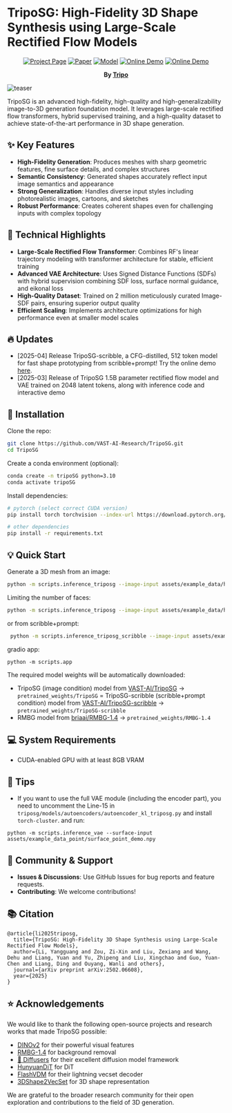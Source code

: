 # TripoSG: High-Fidelity 3D Shape Synthesis using Large-Scale Rectified Flow Models

<div align="center">

[![Project Page](https://img.shields.io/badge/🏠-Project%20Page-blue.svg)](https://yg256li.github.io/TripoSG-Page/)
[![Paper](https://img.shields.io/badge/📑-Paper-green.svg)](https://arxiv.org/abs/2502.06608)
[![Model](https://img.shields.io/badge/%F0%9F%A4%97%20Model-TripoSG-yellow.svg)](https://huggingface.co/VAST-AI/TripoSG)
[![Online Demo](https://img.shields.io/badge/%F0%9F%A4%97%20HF%20Space-TripoSG-blue)](https://huggingface.co/spaces/VAST-AI/TripoSG)
[![Online Demo](https://img.shields.io/badge/%F0%9F%A4%97%20HF%20Space-TripoSG%20scribble-blue)](https://huggingface.co/spaces/VAST-AI/TripoSG-scribble)

**By [Tripo](https://www.tripo3d.ai)**

</div>

![teaser](assets/doc/triposg_teaser.png)

TripoSG is an advanced high-fidelity, high-quality and high-generalizability image-to-3D generation foundation model. It leverages large-scale rectified flow transformers, hybrid supervised training, and a high-quality dataset to achieve state-of-the-art performance in 3D shape generation.

## ✨ Key Features

- **High-Fidelity Generation**: Produces meshes with sharp geometric features, fine surface details, and complex structures
- **Semantic Consistency**: Generated shapes accurately reflect input image semantics and appearance
- **Strong Generalization**: Handles diverse input styles including photorealistic images, cartoons, and sketches
- **Robust Performance**: Creates coherent shapes even for challenging inputs with complex topology

## 🔬 Technical Highlights

- **Large-Scale Rectified Flow Transformer**: Combines RF's linear trajectory modeling with transformer architecture for stable, efficient training
- **Advanced VAE Architecture**: Uses Signed Distance Functions (SDFs) with hybrid supervision combining SDF loss, surface normal guidance, and eikonal loss
- **High-Quality Dataset**: Trained on 2 million meticulously curated Image-SDF pairs, ensuring superior output quality
- **Efficient Scaling**: Implements architecture optimizations for high performance even at smaller model scales

## 🔥 Updates

* [2025-04] Release TripoSG-scribble, a CFG-distilled, 512 token model for fast shape prototyping from scribble+prompt! Try the online demo [here](https://huggingface.co/spaces/VAST-AI/TripoSG-scribble).
* [2025-03] Release of TripoSG 1.5B parameter rectified flow model and VAE trained on 2048 latent tokens, along with inference code and interactive demo

## 🔨 Installation

Clone the repo:
```bash
git clone https://github.com/VAST-AI-Research/TripoSG.git
cd TripoSG
```

Create a conda environment (optional):
```bash
conda create -n tripoSG python=3.10
conda activate tripoSG
```

Install dependencies:
```bash
# pytorch (select correct CUDA version)
pip install torch torchvision --index-url https://download.pytorch.org/whl/{your-cuda-version}

# other dependencies
pip install -r requirements.txt
```

## 💡 Quick Start

Generate a 3D mesh from an image:
```bash
python -m scripts.inference_triposg --image-input assets/example_data/hjswed.png --output-path ./output.glb
```

Limiting the number of faces:
```bash
python -m scripts.inference_triposg --image-input assets/example_data/hjswed.png --faces 5000 --output-path ./output.glb
```

or from scribble+prompt:
```bash
 python -m scripts.inference_triposg_scribble --image-input assets/example_scribble_data/cat_with_wings.png --prompt "a cat with wings" --scribble-conf 0.3 --output-path output.glb
```

gradio app:
```
python -m scripts.app
```

The required model weights will be automatically downloaded:
- TripoSG (image condition) model from [VAST-AI/TripoSG](https://huggingface.co/VAST-AI/TripoSG) → `pretrained_weights/TripoSG`
= TripoSG-scribble (scribble+prompt condition) model from [VAST-AI/TripoSG-scribble](https://huggingface.co/VAST-AI/TripoSG-scribble) → `pretrained_weights/TripoSG-scribble`
- RMBG model from [briaai/RMBG-1.4](https://huggingface.co/briaai/RMBG-1.4) → `pretrained_weights/RMBG-1.4`

## 💻 System Requirements

- CUDA-enabled GPU with at least 8GB VRAM

## 📝 Tips

- If you want to use the full VAE module (including the encoder part), you need to uncomment the Line-15 in `triposg/models/autoencoders/autoencoder_kl_triposg.py` and install `torch-cluster`. and run:
```
python -m scripts.inference_vae --surface-input assets/example_data_point/surface_point_demo.npy
```

## 🤝 Community & Support

- **Issues & Discussions**: Use GitHub Issues for bug reports and feature requests.
- **Contributing**: We welcome contributions!

## 📚 Citation

```
@article{li2025triposg,
  title={TripoSG: High-Fidelity 3D Shape Synthesis using Large-Scale Rectified Flow Models},
  author={Li, Yangguang and Zou, Zi-Xin and Liu, Zexiang and Wang, Dehu and Liang, Yuan and Yu, Zhipeng and Liu, Xingchao and Guo, Yuan-Chen and Liang, Ding and Ouyang, Wanli and others},
  journal={arXiv preprint arXiv:2502.06608},
  year={2025}
}
```

## ⭐ Acknowledgements

We would like to thank the following open-source projects and research works that made TripoSG possible:

- [DINOv2](https://github.com/facebookresearch/dinov2) for their powerful visual features
- [RMBG-1.4](https://huggingface.co/briaai/RMBG-1.4) for background removal
- [🤗 Diffusers](https://github.com/huggingface/diffusers) for their excellent diffusion model framework
- [HunyuanDiT](https://github.com/Tencent/HunyuanDiT) for DiT
- [FlashVDM](https://github.com/Tencent/FlashVDM) for their lightning vecset decoder
- [3DShape2VecSet](https://github.com/1zb/3DShape2VecSet) for 3D shape representation

We are grateful to the broader research community for their open exploration and contributions to the field of 3D generation.
